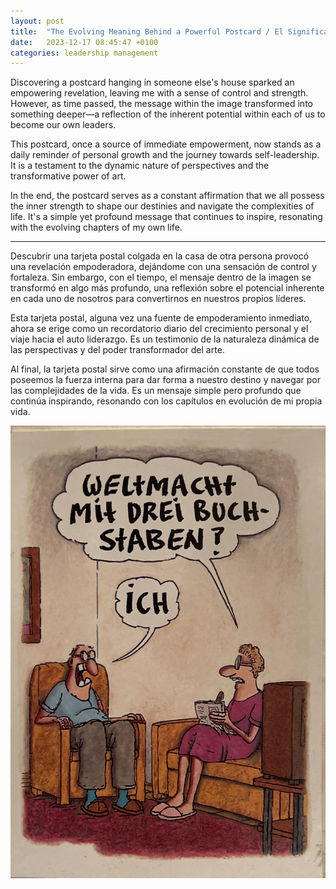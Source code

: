 ```yaml
---
layout: post
title:  "The Evolving Meaning Behind a Powerful Postcard / El Significado en Evolución detrás de una Tarjeta Postal Poderosa"
date:   2023-12-17 08:45:47 +0100
categories: leadership management 
---
```


Discovering a postcard hanging in someone else's house sparked an empowering revelation, leaving me with a sense of control and strength. However, as time passed, the message within the image transformed into something deeper—a reflection of the inherent potential within each of us to become our own leaders.

This postcard, once a source of immediate empowerment, now stands as a daily reminder of personal growth and the journey towards self-leadership. It is a testament to the dynamic nature of perspectives and the transformative power of art.

In the end, the postcard serves as a constant affirmation that we all possess the inner strength to shape our destinies and navigate the complexities of life. It's a simple yet profound message that continues to inspire, resonating with the evolving chapters of my own life.

---

Descubrir una tarjeta postal colgada en la casa de otra persona provocó una revelación empoderadora, dejándome con una sensación de control y fortaleza. Sin embargo, con el tiempo, el mensaje dentro de la imagen se transformó en algo más profundo, una reflexión sobre el potencial inherente en cada uno de nosotros para convertirnos en nuestros propios líderes.

Esta tarjeta postal, alguna vez una fuente de empoderamiento inmediato, ahora se erige como un recordatorio diario del crecimiento personal y el viaje hacia el auto liderazgo. Es un testimonio de la naturaleza dinámica de las perspectivas y del poder transformador del arte.

Al final, la tarjeta postal sirve como una afirmación constante de que todos poseemos la fuerza interna para dar forma a nuestro destino y navegar por las complejidades de la vida. Es un mensaje simple pero profundo que continúa inspirando, resonando con los capítulos en evolución de mi propia vida.

![image](assets/images/Weltmacht_mit_3_Buchstaben.jpeg)

